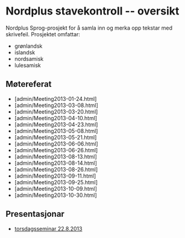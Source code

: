 # Nordplus stavekontroll -- oversikt

Nordplus Sprog-prosjekt for å samla inn og merka opp tekstar med skrivefeil.
Prosjektet omfattar:

- grønlandsk
- islandsk
- nordsamisk
- lulesamisk

## Møtereferat

- [admin/Meeting2013-01-24.html]
- [admin/Meeting2013-03-08.html]
- [admin/Meeting2013-03-20.html]
- [admin/Meeting2013-04-10.html]
- [admin/Meeting2013-04-23.html]
- [admin/Meeting2013-05-08.html]
- [admin/Meeting2013-05-21.html]
- [admin/Meeting2013-06-06.html]
- [admin/Meeting2013-06-26.html]
- [admin/Meeting2013-08-13.html]
- [admin/Meeting2013-08-14.html]
- [admin/Meeting2013-08-26.html]
- [admin/Meeting2013-09-11.html]
- [admin/Meeting2013-09-25.html]
- [admin/Meeting2013-10-09.html]
- [admin/Meeting2013-10-30.html]

## Presentasjonar

- [torsdagsseminar 22.8.2013](StavekontrolltestingOgNorplusprosjektet.html)
